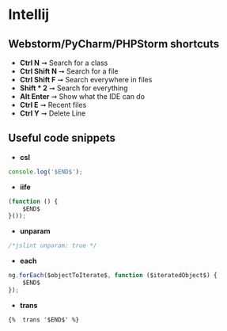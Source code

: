 # Intellij
## Webstorm/PyCharm/PHPStorm shortcuts

- **Ctrl N** ➞ Search for a class
- **Ctrl Shift N** ➞ Search for a file
- **Ctrl Shift F** ➞ Search everywhere in files
- **Shift * 2** ➞ Search for everything
- **Alt Enter** ➞ Show what the IDE can do
- **Ctrl E** ➞ Recent files
- **Ctrl Y** ➞ Delete Line

## Useful code snippets

- **csl**

```js
console.log('$END$');
```

- **iife**

```js
(function () {
    $END$
}());
```

- **unparam**

```js
/*jslint unparam: true */
```

- **each**

```js
ng.forEach($objectToIterate$, function ($iteratedObject$) {
    $END$
});
```

- **trans**

```html
{%  trans '$END$' %}
```

